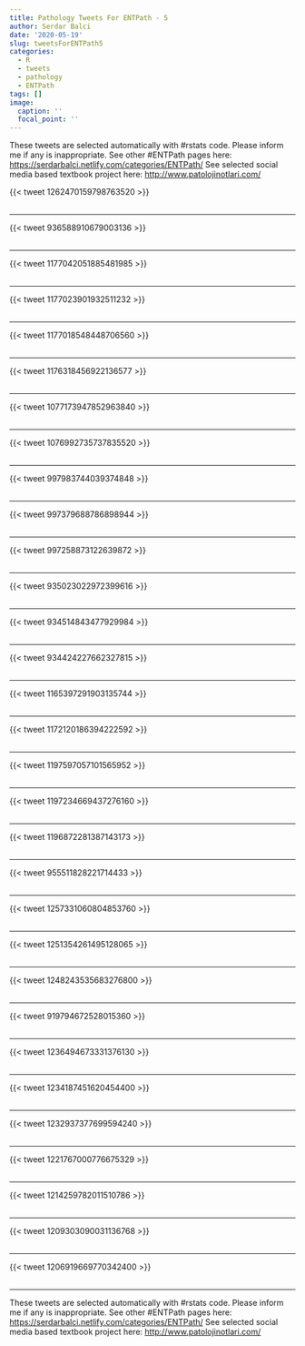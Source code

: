 ```yaml
---
title: Pathology Tweets For ENTPath - 5
author: Serdar Balci
date: '2020-05-19'
slug: tweetsForENTPath5
categories:
  - R
  - tweets
  - pathology
  - ENTPath
tags: []
image:
  caption: ''
  focal_point: ''
---
```



These tweets are selected automatically with #rstats code. Please inform me if any is inappropriate.
See other #ENTPath pages here: https://serdarbalci.netlify.com/categories/ENTPath/ 
See selected social media based textbook project here: http://www.patolojinotlari.com/

{{< tweet 1262470159798763520 >}}
<br>
<br>
<hr>
{{< tweet 936588910679003136 >}}
<br>
<br>
<hr>
{{< tweet 1177042051885481985 >}}
<br>
<br>
<hr>
{{< tweet 1177023901932511232 >}}
<br>
<br>
<hr>
{{< tweet 1177018548448706560 >}}
<br>
<br>
<hr>
{{< tweet 1176318456922136577 >}}
<br>
<br>
<hr>
{{< tweet 1077173947852963840 >}}
<br>
<br>
<hr>
{{< tweet 1076992735737835520 >}}
<br>
<br>
<hr>
{{< tweet 997983744039374848 >}}
<br>
<br>
<hr>
{{< tweet 997379688786898944 >}}
<br>
<br>
<hr>
{{< tweet 997258873122639872 >}}
<br>
<br>
<hr>
{{< tweet 935023022972399616 >}}
<br>
<br>
<hr>
{{< tweet 934514843477929984 >}}
<br>
<br>
<hr>
{{< tweet 934424227662327815 >}}
<br>
<br>
<hr>
{{< tweet 1165397291903135744 >}}
<br>
<br>
<hr>
{{< tweet 1172120186394222592 >}}
<br>
<br>
<hr>
{{< tweet 1197597057101565952 >}}
<br>
<br>
<hr>
{{< tweet 1197234669437276160 >}}
<br>
<br>
<hr>
{{< tweet 1196872281387143173 >}}
<br>
<br>
<hr>
{{< tweet 955511828221714433 >}}
<br>
<br>
<hr>
{{< tweet 1257331060804853760 >}}
<br>
<br>
<hr>
{{< tweet 1251354261495128065 >}}
<br>
<br>
<hr>
{{< tweet 1248243535683276800 >}}
<br>
<br>
<hr>
{{< tweet 919794672528015360 >}}
<br>
<br>
<hr>
{{< tweet 1236494673331376130 >}}
<br>
<br>
<hr>
{{< tweet 1234187451620454400 >}}
<br>
<br>
<hr>
{{< tweet 1232937377699594240 >}}
<br>
<br>
<hr>
{{< tweet 1221767000776675329 >}}
<br>
<br>
<hr>
{{< tweet 1214259782011510786 >}}
<br>
<br>
<hr>
{{< tweet 1209303090031136768 >}}
<br>
<br>
<hr>
{{< tweet 1206919669770342400 >}}
<br>
<br>
<hr>


These tweets are selected automatically with #rstats code. Please inform me if any is inappropriate.
See other #ENTPath pages here: https://serdarbalci.netlify.com/categories/ENTPath/ 
See selected social media based textbook project here: http://www.patolojinotlari.com/
